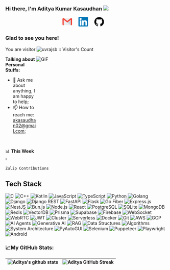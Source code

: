 ### Hi there, I'm Aditya Kumar Kasaudhan <img src="https://media.giphy.com/media/hvRJCLFzcasrR4ia7z/giphy.gif" width="25px">

<p align="center">
<a href="mailto:akasaudhan02@gmail.com"><img src="https://github.com/deut-erium/deut-erium/blob/master/assets/gmail.svg" width="30px" alt="mail"></a> &nbsp; &nbsp;
<a href="https://www.linkedin.com/in/aditya-kasaudhan/" target="_blank"><img src="https://github.com/deut-erium/deut-erium/blob/master/assets/linkedin.svg" width="30px" alt="LinkedIn"></a> &nbsp; &nbsp;
<a href="https://github.com/Aditya8840"><img src="https://github.com/deut-erium/deut-erium/blob/master/assets/github.svg" width="30px" alt="mail"></a> &nbsp; &nbsp;
</p>



### Glad to see you here! &nbsp;

You are visitor <img src="https://profile-counter.glitch.me/{Aditya8840}/count.svg" alt="uvrajsb :: Visitor's Count" />

<img align="right" alt="GIF" src="https://github.com/Gapur/Gapur/blob/master/coding.gif?raw=true" width="408" height="300" />
 
**Talking about Personal Stuffs:**
- 💬 Ask me about anything, I am happy to help;
- 📫 How to reach me: akasaudhan02@gmail.com;

</br>

📊 **This Week :**
<!--START_SECTION:waka-->
```text
Zulip Contributions
```
<!--END_SECTION:waka-->

## Tech Stack
![C](https://img.shields.io/badge/c-%2300599C.svg?style=plastic&logo=c&logoColor=white) ![C++](https://img.shields.io/badge/c++-%2300599C.svg?style=plastic&logo=c%2B%2B&logoColor=white) ![Kotlin](https://img.shields.io/badge/kotlin-%237F52FF.svg?style=plastic&logo=kotlin&logoColor=white) ![JavaScript](https://img.shields.io/badge/javascript-%23323330.svg?style=plastic&logo=javascript&logoColor=%23F7DF1E) ![TypeScript](https://img.shields.io/badge/typescript-%23007ACC.svg?style=plastic&logo=typescript&logoColor=white) ![Python](https://img.shields.io/badge/python-3670A0?style=plastic&logo=python&logoColor=ffdd54) ![Golang](https://img.shields.io/badge/go-%2300ADD8.svg?style=plastic&logo=go&logoColor=white) ![Django](https://img.shields.io/badge/django-%23092E20.svg?style=plastic&logo=django&logoColor=white) ![Django REST](https://img.shields.io/badge/Django%20REST-%23ff5722.svg?style=plastic&logo=django&logoColor=white) ![FastAPI](https://img.shields.io/badge/FastAPI-009688?style=plastic&logo=fastapi&logoColor=white) ![Flask](https://img.shields.io/badge/flask-%23000.svg?style=plastic&logo=flask&logoColor=white) ![Go Fiber](https://img.shields.io/badge/Fiber-%2300599C.svg?style=plastic&logo=fiber&logoColor=white) ![Express.js](https://img.shields.io/badge/express.js-%23404d59.svg?style=plastic&logo=express&logoColor=%2361DAFB) ![NestJS](https://img.shields.io/badge/nestjs-%23E0234E.svg?style=plastic&logo=nestjs&logoColor=white) ![Bun.js](https://img.shields.io/badge/Bun-%23000000.svg?style=plastic&logo=bun&logoColor=white) ![Node.js](https://img.shields.io/badge/node.js-6DA55F?style=plastic&logo=node.js&logoColor=white) ![React](https://img.shields.io/badge/react-%2320232a.svg?style=plastic&logo=react&logoColor=%2361DAFB) ![PostgreSQL](https://img.shields.io/badge/PostgreSQL-316192?style=plastic&logo=postgresql&logoColor=white) ![SQLite](https://img.shields.io/badge/sqlite-%23003B57.svg?style=plastic&logo=sqlite&logoColor=white) ![MongoDB](https://img.shields.io/badge/MongoDB-%234ea94b.svg?style=plastic&logo=mongodb&logoColor=white) ![Redis](https://img.shields.io/badge/Redis-%23DC382D.svg?style=plastic&logo=redis&logoColor=white) ![VectorDB](https://img.shields.io/badge/VectorDB-%23007ACC.svg?style=plastic&logo=vector&logoColor=white) ![Prisma](https://img.shields.io/badge/Prisma-3982CE?style=plastic&logo=prisma&logoColor=white) ![Supabase](https://img.shields.io/badge/Supabase-3ECF8E?style=plastic&logo=supabase&logoColor=white) ![Firebase](https://img.shields.io/badge/Firebase-FFCA28?style=plastic&logo=firebase&logoColor=white) ![WebSocket](https://img.shields.io/badge/WebSocket-0082FC?style=plastic&logo=websocket&logoColor=white) ![WebRTC](https://img.shields.io/badge/WebRTC-%23FF1F00.svg?style=plastic&logo=webrtc&logoColor=white) ![JWT](https://img.shields.io/badge/JWT-black?style=plastic&logo=JSON%20web%20tokens) ![Cluster](https://img.shields.io/badge/Cluster-4B8BBE?style=plastic&logo=kubernetes&logoColor=white) ![Serverless](https://img.shields.io/badge/Serverless-FD5750?style=plastic&logo=serverless&logoColor=white) ![Docker](https://img.shields.io/badge/docker-%230db7ed.svg?style=plastic&logo=docker&logoColor=white) ![Git](https://img.shields.io/badge/GIT-%23F05032.svg?style=plastic&logo=git&logoColor=white) ![AWS](https://img.shields.io/badge/AWS-232F3E.svg?style=plastic&logo=amazon-aws&logoColor=white) ![GCP](https://img.shields.io/badge/GCP-4285F4.svg?style=plastic&logo=google-cloud&logoColor=white) ![AI Agents](https://img.shields.io/badge/AI%20Agents-8A2BE2?style=plastic&logo=ai&logoColor=white) ![Generative AI](https://img.shields.io/badge/Generative%20AI-%23FF6F00.svg?style=plastic&logo=artificial-intelligence&logoColor=white) ![RAG](https://img.shields.io/badge/RAG-%231572B6.svg?style=plastic&logo=rag&logoColor=white) ![Data Structures](https://img.shields.io/badge/Data%20Structures-%23F05032.svg?style=plastic&logo=data-structures&logoColor=white) ![Algorithms](https://img.shields.io/badge/Algorithms-%2343853D.svg?style=plastic&logo=algorithms&logoColor=white) ![System Architecture](https://img.shields.io/badge/System%20Architecture-%230E4F1F.svg?style=plastic&logo=system-architecture&logoColor=white)  ![PyAutoGUI](https://img.shields.io/badge/PyAutoGUI-FFD43B?style=plastic&logo=python&logoColor=white) ![Selenium](https://img.shields.io/badge/Selenium-43B02A?style=plastic&logo=selenium&logoColor=white) ![Puppeteer](https://img.shields.io/badge/Puppeteer-%2300ADD8.svg?style=plastic&logo=puppeteer&logoColor=white) ![Playwright](https://img.shields.io/badge/Playwright-%23323330.svg?style=plastic&logo=playwright&logoColor=%23F7DF1E) ![Android](https://img.shields.io/badge/Android-%230A0.svg?style=plastic&logo=android&logoColor=white)


### 📈**My GitHub Stats:**

| ![Aditya's github stats](https://github-readme-stats.vercel.app/api?username=Aditya8840&show_icons=true&theme=tokyonight) | ![Aditya GitHub Streak](https://github-readme-streak-stats.herokuapp.com/?user=Aditya8840&theme=tokyonight) |
| --- | --- |

<!--
**Aditya8840/Aditya8840** is a ✨ _special_ ✨ repository because its `README.md` (this file) appears on your GitHub profile.

Here are some ideas to get you started:

- 🔭 I’m currently working on ...
- 🌱 I’m currently learning ...
- 👯 I’m looking to collaborate on ...
- 🤔 I’m looking for help with ...
- 💬 Ask me about ...
- 📫 How to reach me: ...
- 😄 Pronouns: ...
- ⚡ Fun fact: ...
-->
